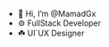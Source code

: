 - 👋 Hi, I’m @MamadGx
- ⚙️ FullStack Developer
- ☘️ UI`UX Designer

<!---
MamadGx1/MamadGx1  `README.md` (this file) .
.
--->
